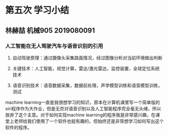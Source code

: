 # 第五次 学习小结

## 林赫喆 机械905 2019080091

### 人工智能在无人驾驶汽车与语音识别的引用

1. 自动驾驶原理：通过摄像头采集路面情况，经过图像分析对当前环境做出判断
2. 关键技术：人工智能，视觉计算，雷达/激光雷达，监控装置，全球定位系统技术

3. 语音识别技术：语音数据采集，数据前处理，声学模型训练和语音模型训练，测试

machine learning一直是我很想学习的知识，原本在计算机课里写一个简单版的siri程序作为大作业，但是无奈对语音识别以及人工智能程序完全毫无头绪，所以放弃了这个主意。对于如何实现machine learning的程序我是非常感兴趣，在课堂上老师给我们使用了一个软件也挺有趣的，但始终还是非常想学习如何写出这个软件的程序。
